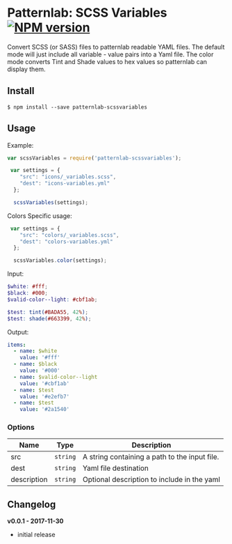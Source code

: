 # Patternlab: SCSS Variables [![NPM version][npm-image]][npm-url]

Convert SCSS (or SASS) files to patternlab readable YAML files. The default mode will just include all variable - value pairs into a Yaml file. The color mode converts Tint and Shade values to hex values so patternlab can display them.


## Install

```
$ npm install --save patternlab-scssvariables
```

## Usage

Example:

```js
var scssVariables = require('patternlab-scssvariables');

 var settings = {
    "src": "icons/_variables.scss",
    "dest": "icons-variables.yml"
  };

  scssVariables(settings);
```

Colors Specific usage:
```js
 var settings = {
    "src": "colors/_variables.scss",
    "dest": "colors-variables.yml"
  };

  scssVariables.color(settings);
```
Input:
```scss
$white: #fff;
$black: #000;
$valid-color--light: #cbf1ab; 

$test: tint(#BADA55, 42%);
$test: shade(#663399, 42%);
```
Output:
```yaml
items:
  - name: $white
    value: '#fff'
  - name: $black
    value: '#000'
  - name: $valid-color--light
    value: '#cbf1ab'
  - name: $test
    value: '#e2efb7'
  - name: $test
    value: '#2a1540'
```

### Options

| Name             | Type               | Description   |
| ---------------- | ------------------ | ------------- |
| src              | `string`           | A string containing a path to the input file.
| dest             | `string`           | Yaml file destination |  
| description      | `string`           | Optional description to include in the yaml |  

## Changelog
 **v0.0.1 - 2017-11-30** 
 - initial release


[npm-url]: https://www.npmjs.com/package/patternlab-scssvariables
[npm-image]: https://img.shields.io/npm/v/patternlab-scssvariables.svg